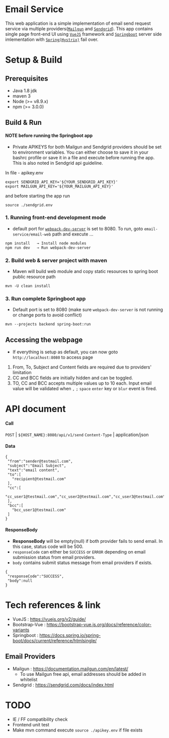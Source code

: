 # Email Service
This web application is a simple implementation of email send request service via multiple providers([`Mailgun`](https://www.mailgun.com) and [`Sendgrid`](https://sendgrid.com/marketing/sendgrid-services/)). This app contains single page front-end UI using [`VueJS`](https://vuejs.org) framework and [`Springboot`](https://projects.spring.io/spring-boot/) server side imlementation with [`Spring(Hystrix)`](https://spring.io/guides/gs/circuit-breaker/) fail over.

# Setup & Build
## Prerequisites
 * Java 1.8 jdk
 * maven 3
 * Node (>= v8.9.x)
 * npm (>= 3.0.0)

## Build & Run
#### NOTE before running the Springboot app
 * Private APIKEYS for both Mailgun and Sendgrid providers should be set to environment variables.
 You can either choose to save it in your bashrc profile or save it in a file and execute before running the app.
 This is also noted in Sendgrid api guideline.

 In file - apikey.env
 ```
export SENDGRID_API_KEY='${YOUR_SENDGRID_API_KEY}' 
export MAILGUN_API_KEY='${YOUR_MAILGUN_API_KEY}'
 ```
 and before starting the app run  
 ```
 source ./sendgrid.env
 ```

### 1. Running front-end development mode
   * default port for  [`webpack-dev-server`](https://www.npmjs.com/package/webpack-dev-server) is set to 8080. To run, goto `email-service/email-web` path and execute ...
```
npm install   → Install node modules
npm run dev   → Run webpack-dev-server
```
### 2. Build web & server project with maven
   * Maven will build web module and copy static resources to spring boot public resource path
```
mvn -U clean install 
```
### 3. Run complete Springboot app
   * Default port is set to 8080 (make sure `webpack-dev-server` is not running or change ports to avoid conflict)
```
mvn --projects backend spring-boot:run
```
## Accessing the webpage
  * If everything is setup as default, you can now goto `http://localhost:8080` to access page
 1. From, To, Subject and Content fields are required due to providers' limitation
 2. CC and BCC fields are initially hidden and can be toggled. 
 3. TO, CC and BCC accepts multiple values up to 10 each. Input email value will be validated when `,` `;` `space` `enter` key or `blur` event is fired.

# API document
 #### Call  
`POST`          | `${HOST_NAME}:8080/api/v1/send` 
 `Content-Type` | application/json
 
 #### Data
 ```
{
  "from":"sender@testmail.com",
  "subject":"Email Subject",
  "text":"email content",
  "to":[
    "recipient@testmail.com"
  ],
  "cc":[
    "cc_user1@testmail.com","cc_user2@testmail.com","cc_user3@testmail.com"
  ],
  "bcc":[
    "bcc_user1@testmail.com"
  ]
}
 ```
 
 #### ResponseBody
 * **ResponseBody** will be empty(null) if both provider fails to send email. In this case, status code will be 500. 
 * `responseCode` can either be `SUCCESS` or `ERROR` depending on email submission status from email providers.
 * `body` contains submit status message from email providers if exists.
 ```
{
  "responseCode":"SUCCESS",
  "body":null
}
 ```

# Tech references & link
 * VueJS : https://vuejs.org/v2/guide/
 * Bootstrap-Vue : https://bootstrap-vue.js.org/docs/reference/color-variants
 * Springboot : https://docs.spring.io/spring-boot/docs/current/reference/htmlsingle/
## Email Providers
 * Mailgun : https://documentation.mailgun.com/en/latest/
   * To use Mailgun free api, email addresses should be added in whitelist
 * Sendgrid : https://sendgrid.com/docs/index.html
 
# TODO
 * IE / FF compatibility check
 * Frontend unit test 
 * Make mvn command execute `source ./apikey.env` if file exists 
